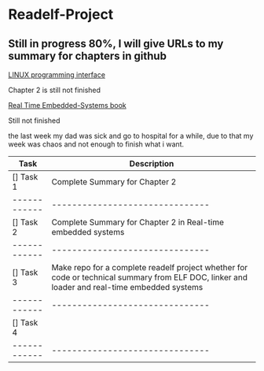# Readelf-Project

## Still in progress 80%, I will give URLs to my summary for chapters in github

[LINUX programming interface](https://github.com/MinaSaad123/Linux-programming-interface-book)

Chapter 2 is still not finished

[Real Time Embedded-Systems book](https://github.com/MinaSaad123/Real-Time-Embedded-Systems-book)

Still not finished


the last week my dad was sick and go to hospital for a while, due to that my week was chaos and not enough to finish what i want.


|    **Task**    |                                                                   **Description**                                                         |
|-----|--------------|
| [] Task 1  |                                                              Complete Summary for Chapter 2                                                   |
|------------|-------------------------------|
| [] Task 2  |                                           Complete Summary for Chapter 2 in Real-time embedded systems                                        |
|------------|-------------------------------|
| [] Task 3  | Make repo for a complete readelf project whether for code or technical summary from ELF DOC, linker and loader and real-time embedded systems |
|------------|-------------------------------|
| [] Task 4| |                                                                Finish third week's tasks from STMicroelectronics                              |                                                      
|------------|-------------------------------|


